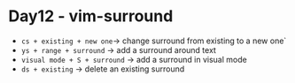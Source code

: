 <!--
 * @Author: Ada J
 * @Date: 2022-06-21 10:30:27
 * @LastEditTime: 2022-06-21 11:24:47
 * @Description: 
-->
# Day12 - vim-surround

* `cs + existing + new one`-> change surround from existing to a new one`
* `ys + range + surround` -> add a surround around text
* `visual mode + S + surround` -> add a surround in visual mode
* `ds + existing` -> delete an existing surround

